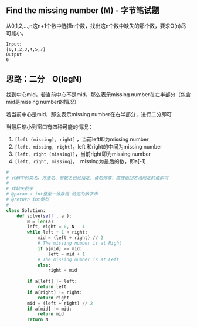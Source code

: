 ## Find the missing number (M) - 字节笔试题

从0,1,2,...,n这n+1个数中选择n个数，找出这n个数中缺失的那个数，要求O(n)尽可能小。

```
Input:
[0,1,2,3,4,5,7]
Output
6
```

## 思路：二分　O(logN)

找到中心mid，若当前中心不是mid，那么表示missing number在左半部分（包含mid是missing number的情况）

若当前中心是mid，那么表示missing number在右半部分，进行二分即可

当最后缩小到窗口有四种可能的情况：

1. `[left (missing), right]` ，当前left即为missing number
2. `[left, missing, right]`，left 和right的中间为missing number
3. `[left, right (missing)]`，当前right即为missing number
4. `[left, right, missing]`，　missing为最后的数，即a[-1]

```python
#
# 代码中的类名、方法名、参数名已经指定，请勿修改，直接返回方法规定的值即可
#
# 找缺失数字
# @param a int整型一维数组 给定的数字串
# @return int整型
#
class Solution:
    def solve(self , a ):
        N = len(a)
        left, right = 0, N - 1
        while left + 1 < right:
            mid = (left + right) // 2
            # The missing number is at Right
            if a[mid] == mid:
                left = mid + 1
            # The missing number is at Left
            else:
                right = mid
                
        if a[left] != left:
            return left
        if a[right] != right:
            return right
        mid = (left + right) // 2
        if a[mid] != mid:
            return mid
        return N
```

